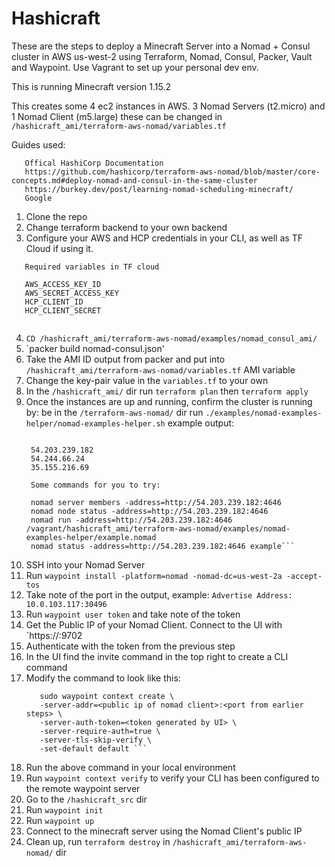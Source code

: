# Hashicraft

These are the steps to deploy a Minecraft Server into a Nomad + Consul cluster in AWS us-west-2 using Terraform, Nomad, Consul, Packer, Vault and Waypoint. Use Vagrant to set up your personal dev env.

This is running Minecraft version 1.15.2

This creates some 4 ec2 instances in AWS. 3 Nomad Servers (t2.micro) and 1 Nomad Client (m5.large) these can be changed in `/hashicraft_ami/terraform-aws-nomad/variables.tf`

Guides used:

```
   Offical HashiCorp Documentation
   https://github.com/hashicorp/terraform-aws-nomad/blob/master/core-concepts.md#deploy-nomad-and-consul-in-the-same-cluster
   https://burkey.dev/post/learning-nomad-scheduling-minecraft/
   Google
```

1. Clone the repo
2. Change terraform backend to your own backend
3. Configure your AWS and HCP credentials in your CLI, as well as TF Cloud if using it. 
``` 
   Required variables in TF cloud

   AWS_ACCESS_KEY_ID
   AWS_SECRET_ACCESS_KEY
   HCP_CLIENT_ID
   HCP_CLIENT_SECRET
   
```
4. `CD /hashicraft_ami/terraform-aws-nomad/examples/nomad_consul_ami/`
5. `packer build nomad-consul.json'
6. Take the AMI ID output from packer and put into `/hashicraft_ami/terraform-aws-nomad/variables.tf` AMI variable
9. Change the key-pair value in the `variables.tf` to your own
8. In the `/hashicraft_ami/` dir run `terraform plan` then `terraform apply`
9. Once the instances are up and running, confirm the cluster is running by:
   be in the `/terraform-aws-nomad/` dir
   run `./examples/nomad-examples-helper/nomad-examples-helper.sh`
   example output:
   ```Your Nomad servers are running at the following IP addresses:

    54.203.239.182
    54.244.66.24
    35.155.216.69

    Some commands for you to try:

    nomad server members -address=http://54.203.239.182:4646
    nomad node status -address=http://54.203.239.182:4646
    nomad run -address=http://54.203.239.182:4646 /vagrant/hashicraft_ami/terraform-aws-nomad/examples/nomad-examples-helper/example.nomad
    nomad status -address=http://54.203.239.182:4646 example```
   
10. SSH into your Nomad Server
11. Run `waypoint install -platform=nomad -nomad-dc=us-west-2a -accept-tos`
12. Take note of the port in the output, example:
```Advertise Address: 10.0.103.117:30496```
13. Run `waypoint user token` and take note of the token
14. Get the Public IP of your Nomad Client. Connect to the UI with `https://<public ip of nomad client>:9702
15. Authenticate with the token from the previous step
16. In the UI find the invite command in the top right to create a CLI command
17. Modify the command to look like this:
    ``` 
       sudo waypoint context create \
       -server-addr=<public ip of nomad client>:<port from earlier steps> \
       -server-auth-token=<token generated by UI> \
       -server-require-auth=true \
       -server-tls-skip-verify \
       -set-default default ```
18. Run the above command in your local environment
19. Run `waypoint context verify` to verify your CLI has been configured to the remote waypoint server
20. Go to the `/hashicraft_src` dir
21. Run `waypoint init`
22. Run `waypoint up`
23. Connect to the minecraft server using the Nomad Client's public IP
24. Clean up, run `terraform destroy` in `/hashicraft_ami/terraform-aws-nomad/` dir
